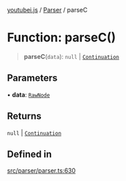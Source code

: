 [youtubei.js](../../../README.md) / [Parser](../README.md) / parseC

# Function: parseC()

> **parseC**(`data`): `null` \| [`Continuation`](../../../classes/Continuation.md)

## Parameters

• **data**: [`RawNode`](../../APIResponseTypes/type-aliases/RawNode.md)

## Returns

`null` \| [`Continuation`](../../../classes/Continuation.md)

## Defined in

[src/parser/parser.ts:630](https://github.com/LuanRT/YouTube.js/blob/eb21af33db708f0355f4fb15881f5d4fabc7b06c/src/parser/parser.ts#L630)
